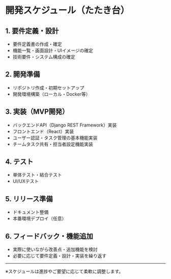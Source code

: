 # 開発スケジュール（たたき台）

## 1. 要件定義・設計
- 要件定義書の作成・確定
- 機能一覧・画面設計・UIイメージの確定
- 技術要件・システム構成の確定

## 2. 開発準備
- リポジトリ作成・初期セットアップ
- 開発環境構築（ローカル・Docker等）

## 3. 実装（MVP開発）
- バックエンドAPI（Django REST Framework）実装
- フロントエンド（React）実装
- ユーザー認証・タスク管理の基本機能実装
- チームタスク共有・担当者設定機能実装

## 4. テスト
- 単体テスト・結合テスト
- UI/UXテスト

## 5. リリース準備
- ドキュメント整備
- 本番環境デプロイ（任意）

## 6. フィードバック・機能追加
- 実際に使いながら改善点・追加機能を検討
- 必要に応じて要件定義・設計・実装を繰り返す

---

※スケジュールは進捗やご要望に応じて柔軟に調整します。 